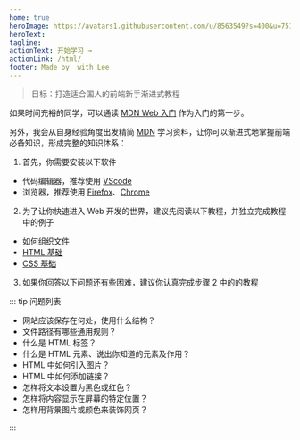 ```yaml
---
home: true
heroImage: https://avatars1.githubusercontent.com/u/8563549?s=400&u=75197e8024390078914ece72fd6218e6346bd0ef&v=4
heroText:
tagline:
actionText: 开始学习 →
actionLink: /html/
footer: Made by  with Lee
---
```


> 目标：打造适合国人的前端新手渐进式教程

如果时间充裕的同学，可以通读 [MDN Web 入门](https://developer.mozilla.org/zh-CN/docs/Learn/Getting_started_with_the_web) 作为入门的第一步。

另外，我会从自身经验角度出发精简 [MDN](https://developer.mozilla.org/zh-CN/) 学习资料，让你可以渐进式地掌握前端必备知识，形成完整的知识体系：

1. 首先，你需要安装以下软件

- 代码编辑器，推荐使用 [VScode](https://code.visualstudio.com/)
- 浏览器，推荐使用 [Firefox](https://code.visualstudio.com/)、[Chrome](https://www.google.com/chrome/)

2. 为了让你快速进入 Web 开发的世界，建议先阅读以下教程，并独立完成教程中的例子

- [如何组织文件](https://developer.mozilla.org/zh-CN/docs/Learn/Getting_started_with_the_web/Dealing_with_files)
- [HTML 基础](https://developer.mozilla.org/zh-CN/docs/Learn/Getting_started_with_the_web/HTML_basics)
- [CSS 基础](https://developer.mozilla.org/zh-CN/docs/Learn/Getting_started_with_the_web/CSS_basics)

3. 如果你回答以下问题还有些困难，建议你认真完成步骤 2 中的的教程

::: tip 问题列表

- 网站应该保存在何处，使用什么结构？
- 文件路径有哪些通用规则？
- 什么是 HTML 标签？
- 什么是 HTML 元素、说出你知道的元素及作用？
- HTML 中如何引入图片？
- HTML 中如何添加链接？
- 怎样将文本设置为黑色或红色？
- 怎样将内容显示在屏幕的特定位置？
- 怎样用背景图片或颜色来装饰网页？

:::

